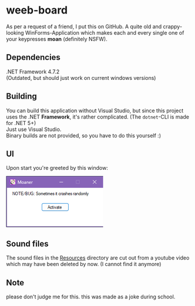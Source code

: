 # weeb-board
As per a request of a friend, I put this on GitHub.
A quite old and crappy-looking WinForms-Application which makes
each and every single one of your keypresses **moan** (definitely NSFW).

## Dependencies
.NET Framework 4.7.2 \
(Outdated, but should just work on current windows versions)

## Building
You can build this application without Visual Studio, but since this
project uses the .NET **Framework**, it's rather complicated. (The `dotnet`-CLI is made for .NET 5+) \
Just use Visual Studio. \
Binary builds are not provided, so you have to do this yourself :)

## UI
Upon start you're greeted by this window:

![Window Screenshot](/assets/window.png)

## Sound files
The sound files in the [Resources](/Moaner/Resources/) directory are cut out from a youtube video
which may have been deleted by now. (I cannot find it anymore)

## Note
please don't judge me for this. this was made as a joke during school.
